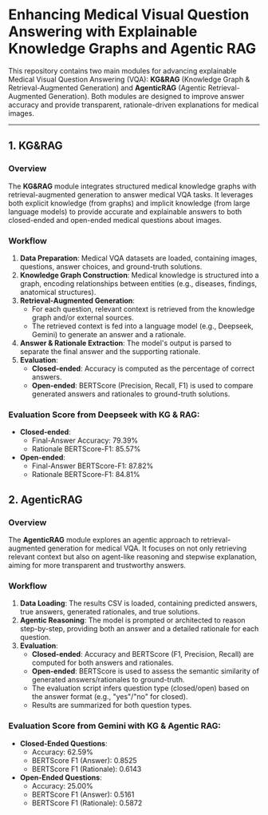 # Enhancing Medical Visual Question Answering with Explainable Knowledge Graphs and Agentic RAG

This repository contains two main modules for advancing explainable Medical Visual Question Answering (VQA): **KG&RAG** (Knowledge Graph & Retrieval-Augmented Generation) and **AgenticRAG** (Agentic Retrieval-Augmented Generation). Both modules are designed to improve answer accuracy and provide transparent, rationale-driven explanations for medical images.

---

## 1. KG&RAG

### Overview

The **KG&RAG** module integrates structured medical knowledge graphs with retrieval-augmented generation to answer medical VQA tasks. It leverages both explicit knowledge (from graphs) and implicit knowledge (from large language models) to provide accurate and explainable answers to both closed-ended and open-ended medical questions about images.


### Workflow

1. **Data Preparation**: Medical VQA datasets are loaded, containing images, questions, answer choices, and ground-truth solutions.
2. **Knowledge Graph Construction**: Medical knowledge is structured into a graph, encoding relationships between entities (e.g., diseases, findings, anatomical structures).
3. **Retrieval-Augmented Generation**:
   - For each question, relevant context is retrieved from the knowledge graph and/or external sources.
   - The retrieved context is fed into a language model (e.g., Deepseek, Gemini) to generate an answer and a rationale.
4. **Answer & Rationale Extraction**: The model's output is parsed to separate the final answer and the supporting rationale.
5. **Evaluation**:
   - **Closed-ended**: Accuracy is computed as the percentage of correct answers.
   - **Open-ended**: BERTScore (Precision, Recall, F1) is used to compare generated answers and rationales to ground-truth solutions.

### Evaluation Score from Deepseek with KG & RAG:

- **Closed-ended**:  
  - Final-Answer Accuracy: 79.39%
  - Rationale BERTScore-F1: 85.57%
- **Open-ended**:  
  - Final-Answer BERTScore-F1: 87.82%
  - Rationale BERTScore-F1: 84.81%


## 2. AgenticRAG

### Overview

The **AgenticRAG** module explores an agentic approach to retrieval-augmented generation for medical VQA. It focuses on not only retrieving relevant context but also on agent-like reasoning and stepwise explanation, aiming for more transparent and trustworthy answers.


### Workflow

1. **Data Loading**: The results CSV is loaded, containing predicted answers, true answers, generated rationales, and true solutions.
2. **Agentic Reasoning**: The model is prompted or architected to reason step-by-step, providing both an answer and a detailed rationale for each question.
3. **Evaluation**:
   - **Closed-ended**: Accuracy and BERTScore (F1, Precision, Recall) are computed for both answers and rationales.
   - **Open-ended**: BERTScore is used to assess the semantic similarity of generated answers/rationales to ground-truth.
   - The evaluation script infers question type (closed/open) based on the answer format (e.g., "yes"/"no" for closed).
   - Results are summarized for both question types.

### Evaluation Score from Gemini with KG & Agentic RAG:

- **Closed-Ended Questions**:
  - Accuracy: 62.59%
  - BERTScore F1 (Answer): 0.8525
  - BERTScore F1 (Rationale): 0.6143
- **Open-Ended Questions**:
  - Accuracy: 25.00%
  - BERTScore F1 (Answer): 0.5161
  - BERTScore F1 (Rationale): 0.5872
